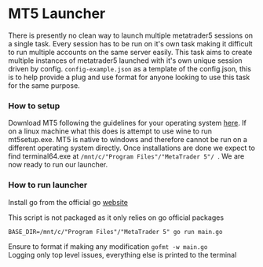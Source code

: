# MT5 Launcher
There is presently no clean way to launch multiple metatrader5 sessions on a single task. Every session has to be run on it's own task making it difficult to run multiple accounts on the same server easily. This task aims to create multiple instances of metatrader5 launched with it's own unique session driven by config. `config-example.json` as a template of the config.json, this is to help provide a plug and use format for anyone looking to use this task for the same purpose.   

### How to setup   
Download MT5 following the guidelines for your operating system [here](https://www.metatrader5.com/en/download). If on a linux machine what this does is attempt to use wine to run mt5setup.exe. MT5 is native to windows and therefore cannot be run on a different operating system directly. Once installations are done we expect to find terminal64.exe at `/mnt/c/"Program Files"/"MetaTrader 5"/ `. We are now ready to run our launcher.

### How to run launcher   
Install go from the official go [website](https://go.dev/doc/install)   

This script is not packaged as it only relies on go official packages
```
BASE_DIR=/mnt/c/"Program Files"/"MetaTrader 5" go run main.go
```   
Ensure to format if making any modification `gofmt -w main.go`   
Logging only top level issues, everything else is printed to the terminal

